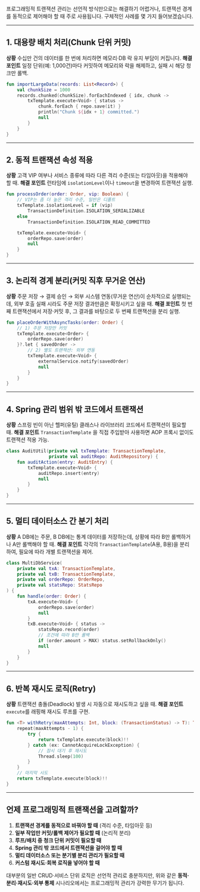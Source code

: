 프로그래밍적 트랜잭션 관리는 선언적 방식만으로는 해결하기 어렵거나, 트랜잭션 경계를 동적으로 제어해야 할 때 주로 사용됩니다. 구체적인 사례를 몇 가지 들어보겠습니다.

---

## 1. 대용량 배치 처리(Chunk 단위 커밋)

**상황**
수십만 건의 데이터를 한 번에 처리하면 메모리·DB 락 유지 부담이 커집니다.
**해결 포인트**
일정 단위(예: 1,000건)마다 커밋하여 메모리와 락을 해제하고, 실패 시 해당 청크만 롤백.

```kotlin
fun importLargeData(records: List<Record>) {
    val chunkSize = 1000
    records.chunked(chunkSize).forEachIndexed { idx, chunk ->
        txTemplate.execute<Void> { status ->
            chunk.forEach { repo.save(it) }
            println("Chunk ${idx + 1} committed.")
            null
        }
    }
}
```

---

## 2. 동적 트랜잭션 속성 적용

**상황**
고객 VIP 여부나 서비스 종류에 따라 다른 격리 수준(또는 타임아웃)을 적용해야 할 때.
**해결 포인트**
런타임에 `isolationLevel`이나 `timeout`을 변경하여 트랜잭션 실행.

```kotlin
fun processOrder(order: Order, vip: Boolean) {
    // VIP는 좀 더 높은 격리 수준, 일반은 디폴트
    txTemplate.isolationLevel = if (vip) 
        TransactionDefinition.ISOLATION_SERIALIZABLE 
    else 
        TransactionDefinition.ISOLATION_READ_COMMITTED

    txTemplate.execute<Void> {
        orderRepo.save(order)
        null
    }
}
```

---

## 3. 논리적 경계 분리(커밋 직후 무거운 연산)

**상황**
주문 저장 → 결제 승인 → 외부 시스템 연동(무거운 연산)이 순차적으로 실행되는데, 외부 호출 실패 시라도 주문 저장 결과만큼은 확정시키고 싶을 때.
**해결 포인트**
첫 번째 트랜잭션에서 저장·커밋 후, 그 결과를 바탕으로 두 번째 트랜잭션을 분리 실행.

```kotlin
fun placeOrderWithAsyncTasks(order: Order) {
    // 1) 주문 저장만 커밋
    txTemplate.execute<Order> {
        orderRepo.save(order)
    }?.let { savedOrder ->
        // 2) 별도 트랜잭션: 외부 연동
        txTemplate.execute<Void> {
            externalService.notify(savedOrder)
            null
        }
    }
}
```

---

## 4. Spring 관리 범위 밖 코드에서 트랜잭션

**상황**
스프링 빈이 아닌 헬퍼(유틸) 클래스나 라이브러리 코드에서 트랜잭션이 필요할 때.
**해결 포인트**
`TransactionTemplate` 을 직접 주입받아 사용하면 AOP 프록시 없이도 트랜잭션 적용 가능.

```kotlin
class AuditUtil(private val txTemplate: TransactionTemplate,
                private val auditRepo: AuditRepository) {
    fun auditAction(entry: AuditEntry) {
        txTemplate.execute<Void> {
            auditRepo.insert(entry)
            null
        }
    }
}
```

---

## 5. 멀티 데이터소스 간 분기 처리

**상황**
A DB에는 주문, B DB에는 통계 데이터를 저장하는데, 상황에 따라 B만 롤백하거나 A만 롤백해야 할 때.
**해결 포인트**
각각의 `TransactionTemplate`(A용, B용)을 분리하여, 필요에 따라 개별 트랜잭션을 제어.

```kotlin
class MultiDbService(
    private val txA: TransactionTemplate,
    private val txB: TransactionTemplate,
    private val orderRepo: OrderRepo,
    private val statsRepo: StatsRepo
) {
    fun handle(order: Order) {
        txA.execute<Void> {
            orderRepo.save(order)
            null
        }
        txB.execute<Void> { status ->
            statsRepo.record(order)
            // 조건에 따라 B만 롤백
            if (order.amount > MAX) status.setRollbackOnly()
            null
        }
    }
}
```

---

## 6. 반복 재시도 로직(Retry)

**상황**
트랜잭션 충돌(Deadlock) 발생 시 자동으로 재시도하고 싶을 때.
**해결 포인트**
`execute`를 래핑해 재시도 루프를 구현.

```kotlin
fun <T> withRetry(maxAttempts: Int, block: (TransactionStatus) -> T): T {
    repeat(maxAttempts - 1) {
        try {
            return txTemplate.execute(block)!!
        } catch (ex: CannotAcquireLockException) {
            // 잠시 대기 후 재시도
            Thread.sleep(100)
        }
    }
    // 마지막 시도
    return txTemplate.execute(block)!!
}
```

---

## 언제 프로그래밍적 트랜잭션을 고려할까?

1. **트랜잭션 경계를 동적으로 바꿔야 할 때** (격리 수준, 타임아웃 등)
2. **일부 작업만 커밋/롤백 제어가 필요할 때** (논리적 분리)
3. **루프/배치 중 청크 단위 커밋이 필요할 때**
4. **Spring 관리 밖 코드에서 트랜잭션을 걸어야 할 때**
5. **멀티 데이터소스 또는 분기별 분리 관리가 필요할 때**
6. **커스텀 재시도·회복 로직을 넣어야 할 때**

대부분의 일반 CRUD·서비스 단위 로직은 선언적 관리로 충분하지만, 위와 같은 **동적·분리·재시도·외부 통제** 시나리오에서는 프로그래밍적 관리가 강력한 무기가 됩니다.
